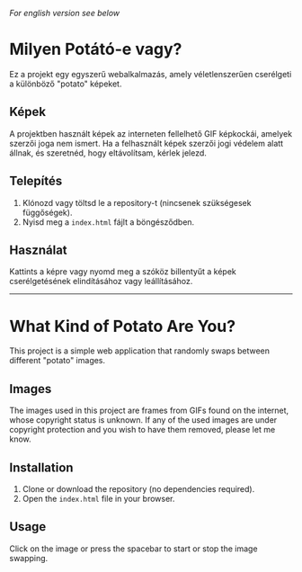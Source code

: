 _For english version see below_

# Milyen Potátó-e vagy?

Ez a projekt egy egyszerű webalkalmazás, amely véletlenszerűen cserélgeti a különböző "potato" képeket.

## Képek

A projektben használt képek az interneten fellelhető GIF képkockái, amelyek szerzői joga nem ismert. Ha a felhasznált képek szerzői jogi védelem alatt állnak, és szeretnéd, hogy eltávolítsam, kérlek jelezd.

## Telepítés

1. Klónozd vagy töltsd le a repository-t (nincsenek szükségesek függőségek).
2. Nyisd meg a `index.html` fájlt a böngésződben.

## Használat

Kattints a képre vagy nyomd meg a szóköz billentyűt a képek cserélgetésének elindításához vagy leállításához.


---

# What Kind of Potato Are You?

This project is a simple web application that randomly swaps between different "potato" images.

## Images

The images used in this project are frames from GIFs found on the internet, whose copyright status is unknown. If any of the used images are under copyright protection and you wish to have them removed, please let me know.

## Installation

1. Clone or download the repository (no dependencies required).
2. Open the `index.html` file in your browser.

## Usage

Click on the image or press the spacebar to start or stop the image swapping.
